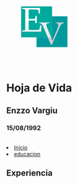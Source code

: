 <!DOCTYPE html>
<html lang="en" dir="ltr">
  <head>
    <meta charset="utf-8">
    <title>Educacion</title>
  </head>
<svg width="200px" height="200px" version="1.1" id="Layer_1" xmlns="http://www.w3.org/2000/svg" xmlns:xlink="http://www.w3.org/1999/xlink" x="0px" y="0px"
viewBox="0 0 387 326" style="enable-background:new 0 0 387 326;" xml:space="preserve">
<style type="text/css">
.st0{fill:#00999D;}
.st1{fill:#CCCCCC;}
.st2{fill:#00A99D;}
.st3{fill:#EDEBEB;}
.st4{fill:#FFFFFF;}
.st5{font-family:'Cochin';}
.st6{font-size:183.7327px;}
</style>
<g>
<g id="XMLID_1_">
<g>
  <path class="st0" d="M310,101v156.66c0,0.19-0.15,0.34-0.34,0.34H153.34c-0.19,0-0.34-0.15-0.34-0.34V208h57.66l15.99,37.61h3.74
    l35.36-79.39c1.36-3.06,2.75-6.34,4.17-9.86c1.41-3.51,3.09-6.8,5.01-9.86c1.93-3.06,4.25-5.66,6.97-7.82
    c2.72-2.15,6.07-3.45,10.03-3.91v-2.04c-3.06,0.23-6.12,0.4-9.18,0.51c-3.06,0.12-6.17,0.17-9.35,0.17
    c-3.74,0-7.5-0.05-11.3-0.17c-3.8-0.11-7.62-0.28-11.48-0.51v2.04c1.7,0.23,3.38,0.54,5.02,0.94c1.64,0.4,3.14,0.96,4.5,1.7
    c1.36,0.74,2.44,1.73,3.23,2.97c0.8,1.25,1.19,2.78,1.19,4.59c0,4.99-2.83,14.34-8.5,28.05l-22.1,52.19L226.85,208h4.81
    c0.19,0,0.34-0.15,0.34-0.34V101H310z"/>
  <path class="st1" d="M291.93,132.73v2.04c-3.96,0.46-7.31,1.76-10.03,3.91c-2.72,2.16-5.04,4.76-6.97,7.82
    c-1.92,3.06-3.6,6.35-5.01,9.86c-1.42,3.52-2.81,6.8-4.17,9.86l-35.36,79.39h-3.74L210.66,208h16.19l7.11,17.21l22.1-52.19
    c5.67-13.71,8.5-23.06,8.5-28.05c0-1.81-0.39-3.34-1.19-4.59c-0.79-1.24-1.87-2.23-3.23-2.97c-1.36-0.74-2.86-1.3-4.5-1.7
    c-1.64-0.4-3.32-0.71-5.02-0.94v-2.04c3.86,0.23,7.68,0.4,11.48,0.51c3.8,0.12,7.56,0.17,11.3,0.17c3.18,0,6.29-0.05,9.35-0.17
    C285.81,133.13,288.87,132.96,291.93,132.73z"/>
  <path class="st2" d="M232,101v106.66c0,0.19-0.15,0.34-0.34,0.34h-4.81l-19.58-47.39c-3.28-8.16-4.93-13.26-4.93-15.3
    c0-2.15,0.51-3.85,1.53-5.1c1.02-1.24,2.33-2.23,3.91-2.97c1.59-0.74,3.29-1.28,5.1-1.62c1.82-0.34,3.52-0.62,5.1-0.85v-2.04
    c-4.53,0.23-9.06,0.4-13.6,0.51c-4.53,0.12-9.18,0.17-13.94,0.17c-3.96,0-7.87-0.05-11.73-0.17c-3.85-0.11-7.76-0.28-11.73-0.51
    v2.04c5.33,0.46,9.5,2.3,12.5,5.53s5.52,7.28,7.56,12.15L210.66,208H153V101H232z"/>
  <path class="st2" d="M232,51v50h-79v107H75.34c-0.19,0-0.34-0.15-0.34-0.34V51H232z"/>
  <path class="st3" d="M207.27,160.61L226.85,208h-16.19l-23.62-55.55c-2.04-4.87-4.56-8.92-7.56-12.15s-7.17-5.07-12.5-5.53v-2.04
    c3.97,0.23,7.88,0.4,11.73,0.51c3.86,0.12,7.77,0.17,11.73,0.17c4.76,0,9.41-0.05,13.94-0.17c4.54-0.11,9.07-0.28,13.6-0.51v2.04
    c-1.58,0.23-3.28,0.51-5.1,0.85c-1.81,0.34-3.51,0.88-5.1,1.62c-1.58,0.74-2.89,1.73-3.91,2.97c-1.02,1.25-1.53,2.95-1.53,5.1
    C202.34,147.35,203.99,152.45,207.27,160.61z"/>
</g>
<g>
</g>
</g>
</g>
<text transform="matrix(1 0 0 1 75.0322 179.8643)" class="st4 st5 st6">E</text>
</svg>
<body>
<h1> Hoja de Vida </h1>
<h2>Enzzo Vargiu</h2>
<h3>15/08/1992</h3><br>
<li><a href="../index.html">Inicio</a></li>
<li><a href="../educacion/educ.html">educacion</a></li>
<h2>Experiencia</h2>
</body>
</html>
